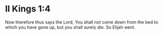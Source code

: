 # II Kings 1:4

Now therefore thus says the Lord, You shall not come down from the bed to which you have gone up, but you shall surely die. So Elijah went.
